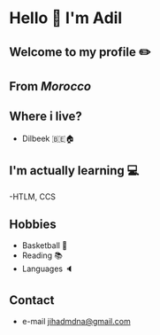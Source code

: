 # Hello 👋 I'm Adil

## Welcome to my profile ✏️

## From _Morocco_

## Where i live?

- Dilbeek 🇧🇪🏠

## I'm actually learning 💻

-HTLM, CCS

## Hobbies

- Basketball 🏀
- Reading 📚
- Languages 🔈

## Contact

- e-mail [jihadmdna@gmail.com](mailto:jihadmdna@gmail.com)
